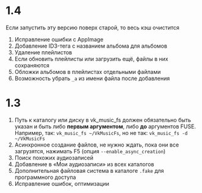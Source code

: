 # 1.4

Если запустить эту версию поверх старой, то весь кэш очистится

1. Исправление ошибки с AppImage
2. Добавление ID3-тега с названием альбома для альбомов
3. Удаление плейлистов
4. Если обновить плейлисты или загрузить ещё, файлы в них сохраняются
5. Обложки альбомов в плейлистах отдельными файлами
6. Возможность убрать `_a` из имени файла после добавления

# 1.3

1. Путь к каталогу или диску в vk_music_fs должен обязательно быть указан и быть либо **первым аргументом**, либо **до** аргументов FUSE. Например, так: `vk_music_fs ~/VkMusicFs`, но не так:  `vk_music_fs -d ~/VkMusicFs`
2. Асинхронное создание файлов, не нужно ждать, пока они все загрузятся, нажимать F5 (опция `--enable_async_creation`)
3. Поиск похожих аудиозаписей
4. Добавление в «Мои аудиозаписи» из всех каталогов
5. Дополнительная файловая система в каталоге `.fake` для программного доступа
6. Исправление ошибок, оптимизации